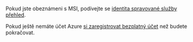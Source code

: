 Pokud jste obeznámeni s MSI, podívejte se [identita spravované služby přehled](../articles/active-directory/msi-overview.md).

Pokud ještě nemáte účet Azure [si zaregistrovat bezplatný účet](https://azure.microsoft.com/free/) než budete pokračovat.
